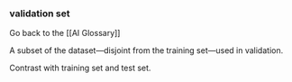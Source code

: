 ### validation set

Go back to the [[AI Glossary]]


A subset of the dataset—disjoint from the training set—used in validation.

Contrast with training set and test set.

